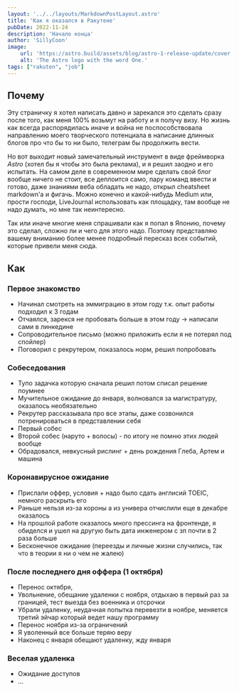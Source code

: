 ```yaml
---
layout: '../../layouts/MarkdownPostLayout.astro'
title: 'Как я оказался в Ракутене'
pubDate: 2022-11-24
description: 'Начало конца'
author: 'SillyCoon'
image:
    url: 'https://astro.build/assets/blog/astro-1-release-update/cover.jpeg'
    alt: 'The Astro logo with the word One.'
tags: ["rakuten", "job"]
---
```


## Почему

Эту страничку я хотел написать давно и зарекался это сделать сразу после того, как меня 100% возьмут на работу и я получу визу. Но жизнь как всегда распорядилась иначе и война не поспособствовала направлению моего творческого потенциала в написание длинных блогов про что бы то ни было, телеграм бы продолжить вести.

Но вот выходит новый замечательный инструмент в виде фреймворка *Astro* (хотел бы я чтобы это была реклама), и я решил заодно и его испытать. На самом деле в современном мире сделать свой блог вообще ничего не стоит, все деплоится само, пару команд ввести и готово, даже знаниями веба обладать не надо, открыл cheatsheet markdown'a и фигачь. Можно конечно и какой-нибудь Medium или, прости господи, LiveJournal использовать как площадку, там вообще не надо думать, но мне так неинтересно.

Так или иначе многие меня спрашивали как я попал в Японию, почему это сделал, сложно ли и чего для этого надо. Поэтому представляю вашему вниманию более менее подробный пересказ всех событий, которые привели меня сюда.

## Как

### Первое знакомство

* Начинал смотреть на эммиграцию в этом году т.к. опыт работы подходил к 3 годам
* Отчаялся, зарекся не пробовать больше в этом году -> написали сами в линкедине
* Сопроводительное письмо (можно приложить если я не потерял под спойлер)
* Поговорил с рекрутером, показалось норм, решил попробовать

### Собеседования

* Тупо задачка которую сначала решил потом списал решение поумнее
* Мучительное ожидание до января, волновался за магистратуру, оказалось необязательно
* Рекрутер рассказывала про все этапы, даже созвонился потренироваться в представлении себя
* Первый собес
* Второй собес (наруто + волосы) - по итогу не помню этих людей вообще
* Обрадовался, невкусный рислинг + день рождения Глеба, Артем и машина

### Коронавирусное ожидание

* Прислали оффер, условия + надо было сдать англисий TOEIC, немного раскрыть его
* Раньше нельзя из-за короны а из универа отчислили еще в декабре оказалось
* На прошлой работе оказалось много прессинга на фронтенде, я обиделся и ушел на другую быть дата инженером с зп почти в 2 раза больше
* Бесконечное ожидание (переезды и личные жизни случились, так что в теории я ни о чем не жалею)


### После последнего дня оффера (1 октября)

* Перенос октября,
* Увольнение, обещание удаленки с ноября, отдыхаю в первый раз за границей, тест выезда без военника и отсрочки
* Убрали удаленку, неудачная попытка перевезти в ноябре, меняется третий эйчар который ведет нашу программу
* Перенос ноября из-за ограничений
* Я уволенный все больше теряю веру
* Наконец с января обещают удаленку, жду января

### Веселая удаленка
* Ожидание доступов
* ...